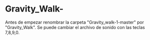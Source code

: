 # Gravity_Walk-

Antes de empezar renombrar la carpeta "Gravity_walk-1-master" por "Gravity_Walk".
Se puede cambiar el archivo de sonido con las teclas 7,8,9,0.
